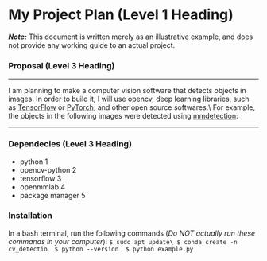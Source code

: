 # My Project Plan (Level 1 Heading)
***Note:*** This document is written merely as an illustrative example, and does not provide
any working guide to an actual project.  
### Proposal (Level 3 Heading)
---
I am planning to make a computer vision software that detects objects in images.
In order to build it, I will use opencv, deep learning libraries, such as [TensorFlow](https://www.tensorflow.org/?hl=ko)
or [PyTorch](https://www.tensorflow.org/?hl=ko), and other open source softwares.\\ For example, the objects in the following images were detected using [mmdetection](https://github.com/open-mmlab/mmdetection): 

---
### Dependecies (Level 3 Heading)
- python 1 
- opencv-python 2
- tensorflow 3 
- openmmlab 4
- package manager 5

### Installation
In a bash terminal, run the following commands (*Do NOT actually run these commands in your computer*):
`$ sudo apt update\ $ conda create -n cv_detectio  $ python --version  $ python example.py`
